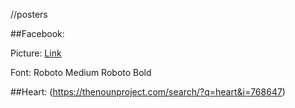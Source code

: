 //posters


##Facebook:

Picture: [Link](https://www.pexels.com/de/foto/frau-gesicht-haar-hubsch-1573010/)

Font:
Roboto Medium
Roboto Bold

##Heart:
(https://thenounproject.com/search/?q=heart&i=768647)
